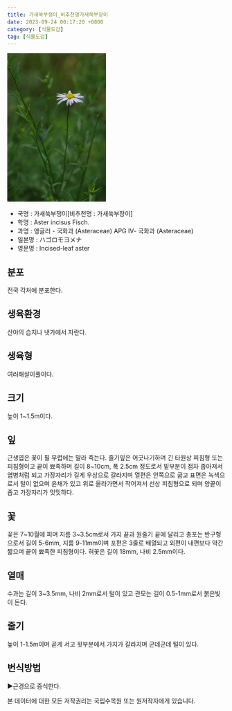 ```yaml
---
title: 가새쑥부쟁이_비추천명가새쑥부장이
date: 2023-09-24 00:17:20 +0800
category: [식물도감]
tag: [식물도감]
---
```




![가새쑥부쟁이[비추천명 : 가새쑥부장이]](/assets/img/fileUpload/plants/basic/Compositae/Aster/8083/8083_1_th2.JPG)
- 국명 : 가새쑥부쟁이[비추천명 : 가새쑥부장이]
- 학명 : Aster incisus Fisch.
- 과명 : 앵글러 - 국화과 (Asteraceae) APG Ⅳ- 국화과 (Asteraceae)
- 일본명 : ハゴロモヨメナ
- 영문명 : Incised-leaf aster


## 분포
전국 각처에 분포한다.
## 생육환경
산야의 습지나 냇가에서 자란다.
## 생육형
여러해살이풀이다.
## 크기
높이 1~1.5m이다.
## 잎
근생엽은 꽃이 필 무렵에는 말라 죽는다. 줄기잎은 어긋나기하며 긴 타원상 피침형 또는 피침형이고 끝이 뾰족하며 길이 8~10cm, 폭 2.5cm 정도로서 밑부분이 점차 좁아져서 엽병처럼 되고 가장자리가 길게 우상으로 갈라지며 열편은 안쪽으로 굽고 표면은 녹색으로서 털이 없으며 윤채가 있고 위로 올라가면서 작어져서 선상 피침형으로 되며 양끝이 좁고 가장자리가 밋밋하다.
## 꽃
꽃은 7~10월에 피며 지름 3~3.5cm로서 가지 끝과 원줄기 끝에 달리고 총포는 반구형으로서 길이 5-6mm, 지름 9-11mm이며 포편은 3줄로 배열되고 외편이 내편보다 약간 짧으며 끝이 뾰족한 피침형이다. 혀꽃은 길이 18mm, 나비 2.5mm이다.
## 열매
수과는  길이 3~3.5mm, 나비 2mm로서 털이 있고 관모는 길이 0.5-1mm로서 붉은빛이 돈다.
## 줄기
높이 1-1.5m이며 곧게 서고 윗부분에서 가지가 갈라지며 군데군데 털이 있다.
## 번식방법
▶근경으로 증식한다.






본 데이터에 대한 모든 저작권리는 국립수목원 또는 원저작자에게 있습니다.
